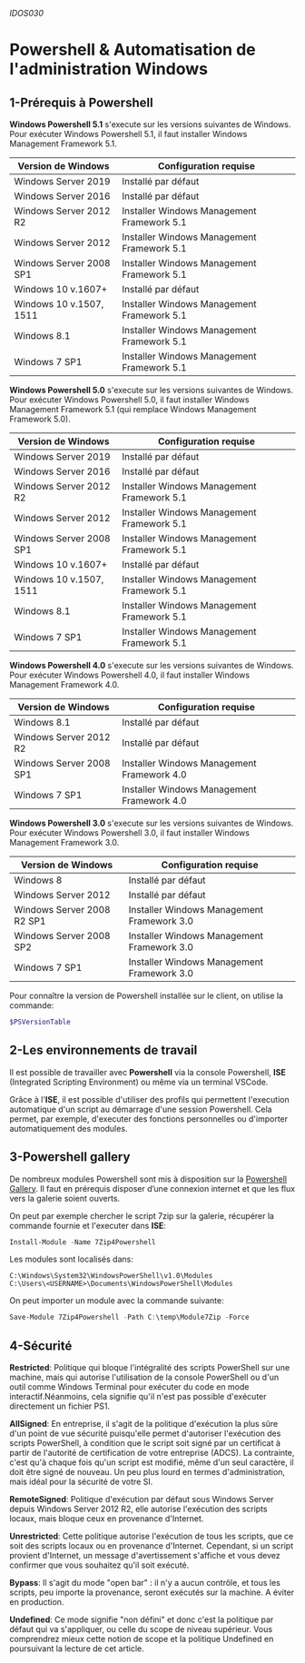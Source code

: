 _IDOS030_

# Powershell & Automatisation de l'administration Windows

## 1-Prérequis à Powershell

**Windows Powershell 5.1** s'execute sur les versions suivantes de Windows. Pour exécuter Windows Powershell 5.1, il faut installer Windows Management Framework 5.1.

| Version de Windows           | Configuration requise                       |
|------------------------------|---------------------------------------------|
| Windows Server 2019          | Installé par défaut                         |
| Windows Server 2016          | Installé par défaut                         |
| Windows Server 2012 R2       | Installer Windows Management Framework 5.1  |
| Windows Server 2012          | Installer Windows Management Framework 5.1  |
| Windows Server 2008 SP1      | Installer Windows Management Framework 5.1  |
| Windows 10 v.1607+           | Installé par défaut                         |
| Windows 10 v.1507, 1511      | Installer Windows Management Framework 5.1  |
| Windows 8.1                  | Installer Windows Management Framework 5.1  |
| Windows 7 SP1                | Installer Windows Management Framework 5.1  |

**Windows Powershell 5.0** s'execute sur les versions suivantes de Windows. Pour exécuter Windows Powershell 5.0, il faut installer Windows Management Framework 5.1 (qui remplace Windows Management Framework 5.0).

| Version de Windows           | Configuration requise                       |
|------------------------------|---------------------------------------------|
| Windows Server 2019          | Installé par défaut                         |
| Windows Server 2016          | Installé par défaut                         |
| Windows Server 2012 R2       | Installer Windows Management Framework 5.1  |
| Windows Server 2012          | Installer Windows Management Framework 5.1  |
| Windows Server 2008 SP1      | Installer Windows Management Framework 5.1  |
| Windows 10 v.1607+           | Installé par défaut                         |
| Windows 10 v.1507, 1511      | Installer Windows Management Framework 5.1  |
| Windows 8.1                  | Installer Windows Management Framework 5.1  |
| Windows 7 SP1                | Installer Windows Management Framework 5.1  |

**Windows Powershell 4.0** s'execute sur les versions suivantes de Windows. Pour exécuter Windows Powershell 4.0, il faut installer Windows Management Framework 4.0.

| Version de Windows           | Configuration requise                       |
|------------------------------|---------------------------------------------|
| Windows 8.1                  | Installé par défaut                         |
| Windows Server 2012 R2       | Installé par défaut                         |
| Windows Server 2008 SP1      | Installer Windows Management Framework 4.0  |
| Windows 7 SP1                | Installer Windows Management Framework 4.0  |

**Windows Powershell 3.0** s'execute sur les versions suivantes de Windows. Pour exécuter Windows Powershell 3.0, il faut installer Windows Management Framework 3.0.

| Version de Windows           | Configuration requise                       |
|------------------------------|---------------------------------------------|
| Windows 8                    | Installé par défaut                         |
| Windows Server 2012          | Installé par défaut                         |
| Windows Server 2008 R2 SP1   | Installer Windows Management Framework 3.0  |
| Windows Server 2008 SP2      | Installer Windows Management Framework 3.0  |
| Windows 7 SP1                | Installer Windows Management Framework 3.0  |


Pour connaître la version de Powershell installée sur le client, on utilise la commande:
```powershell
$PSVersionTable
```

## 2-Les environnements de travail

Il est possible de travailler avec **Powershell** via la console Powershell, **ISE** (Integrated Scripting Environment) ou même via un terminal VSCode.

Grâce à l'**ISE**, il est possible d'utiliser des profils qui permettent l'execution automatique d'un script au démarrage d'une session Powershell. Cela permet, par exemple, d'executer des fonctions personnelles ou d'importer automatiquement des modules.

## 3-Powershell gallery

De nombreux modules Powershell sont mis à disposition sur la [Powershell Gallery](https://www.powershellgallery.com/). Il faut en prérequis disposer d’une connexion internet et que les flux vers la galerie soient ouverts.

On peut par exemple chercher le script 7zip sur la galerie, récupérer la commande fournie et l'executer dans **ISE**:
 
```powershell
Install-Module -Name 7Zip4Powershell
```

Les modules sont localisés dans:
```
C:\Windows\System32\WindowsPowerShell\v1.0\Modules
C:\Users\<USERNAME>\Documents\WindowsPowerShell\Modules
```

On peut importer un module avec la commande suivante:

```powershell
Save-Module 7Zip4Powershell -Path C:\temp\Module7Zip -Force
```

## 4-Sécurité

**Restricted**: Politique qui bloque l'intégralité des scripts PowerShell sur une machine, mais qui autorise l'utilisation de la console PowerShell ou d'un outil comme Windows Terminal pour exécuter du code en mode interactif.Néanmoins, cela signifie qu'il n'est pas possible d'exécuter directement un fichier PS1.

**AllSigned**: En entreprise, il s'agit de la politique d'exécution la plus sûre d'un point de vue sécurité puisqu'elle permet d'autoriser l'exécution des scripts PowerShell, à condition que le script soit signé par un certificat à partir de l'autorité de certification de votre entreprise (ADCS). La contrainte, c'est qu'à chaque fois qu'un script est modifié, même d'un seul caractère, il doit être signé de nouveau. Un peu plus lourd en termes d'administration, mais idéal pour la sécurité de votre SI.

**RemoteSigned**: Politique d'exécution par défaut sous Windows Server depuis Windows Server 2012 R2, elle autorise l'exécution des scripts locaux, mais bloque ceux en provenance d'Internet. 

**Unrestricted**: Cette politique autorise l'exécution de tous les scripts, que ce soit des scripts locaux ou en provenance d'Internet. Cependant, si un script provient d'Internet, un message d'avertissement s'affiche et vous devez confirmer que vous souhaitez qu'il soit exécuté.

**Bypass**: Il s'agit du mode "open bar" : il n'y a aucun contrôle, et tous les scripts, peu importe la provenance, seront exécutés sur la machine. A éviter en production.

**Undefined**: Ce mode signifie "non défini" et donc c'est la politique par défaut qui va s'appliquer, ou celle du scope de niveau supérieur. Vous comprendrez mieux cette notion de scope et la politique Undefined en poursuivant la lecture de cet article.
